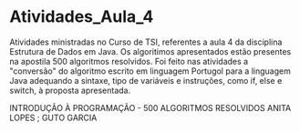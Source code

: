 # Atividades_Aula_4
Atividades ministradas no Curso de TSI, referentes a aula 4 da disciplina Estrutura de Dados em Java. Os algoritimos apresentados estão presentes na apostila 500 algoritmos resolvidos. Foi feito nas atividades a "conversão" do algoritmo escrito em linguagem Portugol para a linguagem Java adequando a sintaxe, tipo de variáveis e instruções, como if, else e switch, à proposta apresentada.

INTRODUÇÃO À PROGRAMAÇÃO - 500 ALGORITMOS RESOLVIDOS ANITA LOPES ; GUTO GARCIA
